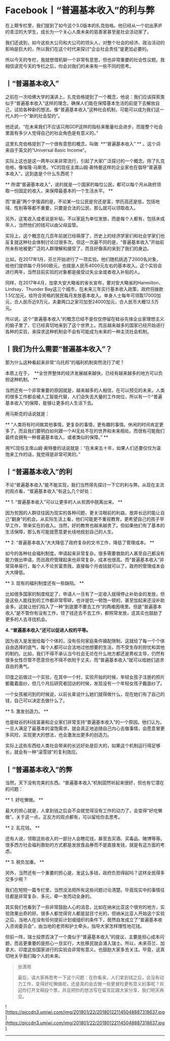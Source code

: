 # Facebook丨“普遍基本收入”的利与弊

在上期专栏里，我们提到了如今这个3.0版本的扎克伯格。他已经从一个初出茅庐的青涩的大学生，成长为一个关心人类未来的慈善家甚至是社会活动家了。

我们还说到，如今这些大公司和大公司的领头人，对整个社会的经济、政治活动的影响是巨大的，所以我们在这个时代来探讨“企业社会责任”是更加必要的。

所以今天的专栏，我就想借机聊一个非常有意思，但也非常重要的社会性议题。我相信读完今天的专栏之后，你会对我们的未来有一些不同的思考。

## 丨“普遍基本收入”

之前在一次哈佛大学的演讲上，扎克伯格提到了一个概念，他说：我们应该探索类似于“普遍基本收入”这样的理念，确保人们能在保障基本生活的前提下去解放自己，试验各种新的想法。像“普遍基本收入”这种社会机制，可能可以成为我们这一代人的一个“新的社会契约”。

他还说，“在未来我们不应该只用GDP这样的指标来衡量社会进步，而是整个社会里面有多少人觉得自己的社会角色是有意义的。”

这里扎克伯格提到了一个很有意思的概念，叫做  **“普遍基本收入” ** 。这个词来自于英文的“Universal Basic Income”。

实际上这也是这一两年以来非常流行，引起了大家广泛探讨的一个概念。除了扎克伯格，像埃隆·马斯克、YC的现任主席山姆·奥特曼这样的企业家也在倡导“普遍基本收入”。这到底是个什么东西呢？

 ** 所谓“普遍基本收入”，说的就是一个国家的每位公民，都可以每个月从政府领取一份固定的收入，来保障最基本的一个生活水平。 **

而“普遍”两个字强调的是，不论某一位公民是穷还是富，学历高还是低，包括地域、性别等等都不重要，只要是合法的公民，那么就可以领取收入。

另外，这笔收入或者说是补贴，不以家庭为单位发放，而是每个人都有，包括未成年人，当然他们的钱可以由父母监管。

实际上，这个概念在几百年前就已经萌芽了，历史上的经济学家们和社会学家们也反复就这种社会体制讨论过很多次。但这一次最不同的是，“普遍基本收入”开始前所未有地被更广泛的人群理解和接受了，而且好像真的来到了我们的身边。

比如，在2017年1月，芬兰开始进行了一项实验。他们随机挑选了2000名对象，给他们提供每个月560欧元，也就是人民币4000元左右的基本收入。这个实验会进行两年，当然目前实验的对象都是接受过失业金或者收入补贴的人。

同样，在2017年4月，加拿大安大略省的省长宣布，要对安大略省的Hanmilton、Lindsay、Thunder Bay这三个城市，在未来三年实行基本收入政策，政府将拨款1.5亿加元，给符合资格的居民每月发放基本收入。单身人士每年可领取17000加元，合人民币近9万元，夫妻两口之家可加至24000加元，合人民币大概12.5万元。

所以说，这个“普遍基本收入”的概念已经不是仅仅停留在硅谷先锋企业家理想主义的脑子里了，它已经真切地来到了这个世界上。而且越来越多的国家已经开始进行各种的实验，来探求这种机制会不会有可能成为未来的一种主流社会机制。

## 丨我们为什么需要“普遍基本收入”？

那为什么这种看起来非常“乌托邦”的福利机制突然流行了呢？

本质上在于，  **全世界整体的经济发展越来越快，已经有越来越多的地方可以负担这种机制。 **

当然还有一个非常重要的原因就是，越来越多的人相信，在可以预见的未来，人类的很多工作都会被人工智能代替，人们会失去大量的工作岗位，所以有一个“普遍基本收入”的保障，能够让更多的人生活下去。

用马斯克的话说就是：

 ** “人类将有时间做其他事情，更复杂的事情，更有趣的事情。休闲的时间肯定更多了。而且我们要明白如何跟一个AI无处不在的世界和未来相处。而很有可能我们最终会拥有一种普遍基本收入，或者类似的保障。” **

用YC现任主席山姆·奥特曼的话说就是：“在未来五十年，如果人们还要仅仅为温饱来工作的话，我觉得是非常可笑的。”

## 丨“普遍基本收入”的利

不论“普遍基本收入”能不能实现，我们当然得先探讨一下它的利与弊。从现在主流的观点看，“普遍基本收入”有这么几个好处：

 ** 1. “普遍基本收入”可以让更多的人从贫困中脱离出来。 **

因为贫困的人群往往因为现实的各种问题，更关注眼前的利益，放弃长远的能让自己“翻身”的机会。从实际生活上看，他们可能更不重视教育，更希望自己的孩子早早工作，带来实在的收入。当然，好的教育也越来越贵了。但如果他们有了基本的生活保障，那么有可能就愿意更长线地规划自己的人生。

 ** 2. “普遍基本收入”大大降低了政府复杂的文书工作，降低了管理成本。 **

如今的各种社会福利制度，申请起来非常复杂。很多需要救助的人甚至自己都没有能力做出申请。而且政府管理起来也非常复杂，成本也很高。而“普遍基本收入”非常简单易行，每个人不论贫富贵贱，直接每个月收钱就可以了，政府的管理成本会大大降低。

 ** 3. 现有的福利制度还有一些缺陷。 **

比如很多国家的制度规定了，申请人一旦有了一定收入就得停止补助金的发放，但是这些人能找到的工作都非常零碎，也许是饥一顿饱一顿的，甚至加起来还没补助金多。这就让他们陷入了一种“到底要不要去工作”的两难困境里。但是“普遍基本收入”是不管你有没有工作，领了钱还去不去工作，都照常发放，这其实也鼓励了更多的人去寻找机会。

 **4. “普遍基本收入”还可以促进人权的平等。**

因为收入是发放给每个个体的，没有任何家庭条件婚配限制，这就给了每一个个体自由选择的底气，每个人都可以合法地过他想要的生活，而不受生存的担忧和其他的制约。比如，我们不得不承认当今社会无论在什么地方都还是男权主导，仍然有很多女性尽管不愿意但也不得不依附于丈夫，而“普遍基本收入”就可以给她们追求自由的勇气。

印度之前做过一个实验，在其中一个村，实验开始的时候，年轻女孩子注册的照片都戴着面纱，但几个月后研究者回访的时候，发现没有一个年轻女孩子戴面纱了。

一个女孩被问到的时候说，以前长辈说什么她们就得做什么，现在她们有了自己的钱，自己可以决定去做什么了。

 ** 5. 激发创造力。 **

也是硅谷的科技富豪和企业家们非常支持“普遍基本收入”的一个原因。他们认为，一旦人满足了最基本的温饱需求，就会真正地追随自己内心去做事情，会愿意冒更多风险，实现更大的想法，也会激发出更多的创造力。

实际上这些东西给人类社会带来的长远好处是巨大的，如果这个机制运行得足够长，就会有一种“滚雪球”的复利效应。

## 丨“普遍基本收入”的弊

当然，天下没有完美的东西。“普遍基本收入”机制固然听起来很好，但也有它潜在的问题：

 ** 1. 好吃懒做。 **

最大的担心就是，人拿到钱之后会不会就觉得没有工作的动力了，会变得“好吃懒做”。关于这一点，正反方的观点都有，可以留给你去思考。

 ** 2. 乱花钱。 **

还有人说，领取这些收入的一部分人会瞎花钱，甚至去买酒、买毒品、赌博等等。很多西方社会福利救助的方式都是发放食品券而不是直接发钱，就是有这方面的考虑。

 ** 3. 税负加重。 **

另外，当然还有一个重要的担心是，发这么多钱，政府负担得起吗？这样全民得多交多少税？

我们在短短一篇专栏里，当然没法把所有这些问题讨论清楚。毕竟现实中的事情往往都是非常复杂、多元，牵一发而动全身的。

其实我们也看到了一些非常鼓励人心的消息，比如在纳米比亚这个很穷的地方，实验效果出奇的好。很多人都觉得穷人都是鼠目寸光的，但纳米比亚人开始这个实验之后，当地人在没有任何提前计划或组织的条件下，居然自发成立了“普遍基本收入咨询委员会”，由当地的老师和护士牵头，指导大家怎样理性地花钱。

但前一阵，瑞士投票否决了一个类似于“普遍基本收入”的提议，主要是担心成本问题，而且更重要的是担心一旦实行，大批移民就会涌入瑞士。所以，未来芬兰、加拿大、印度这些国家进行的实验会非常有意义。也鼓励大家多去关注。毕竟，这真切地关乎我们每个人的未来。

> 张潇雨
> 
> 最后，请大家再思考一下这个问题：在你看来，人们拿到钱之后，会没有动力工作，变得好吃懒做呢，还是真的会去做一些更冒险更有意义的事呢？欢迎你打开文稿投个票，并且把你的想法写在留言区跟大家分享，我们明天再见。

![https://piccdn3.umiwi.com/img/201801/22/201801221145048887318637.jpg](https://piccdn3.umiwi.com/img/201801/22/201801221145048887318637.jpg)

---
